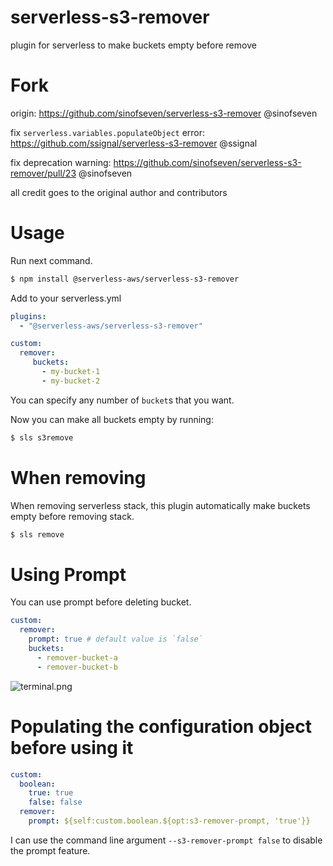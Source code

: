 # serverless-s3-remover
plugin for serverless to make buckets empty before remove

# Fork

origin: https://github.com/sinofseven/serverless-s3-remover @sinofseven

fix `serverless.variables.populateObject` error: https://github.com/ssignal/serverless-s3-remover @ssignal

fix deprecation warning: https://github.com/sinofseven/serverless-s3-remover/pull/23 @sinofseven

all credit goes to the original author and contributors

# Usage
Run next command.
```bash
$ npm install @serverless-aws/serverless-s3-remover
```

Add to your serverless.yml
```yaml
plugins:
  - "@serverless-aws/serverless-s3-remover"

custom:
  remover:
     buckets:
       - my-bucket-1
       - my-bucket-2
```

You can specify any number of `bucket`s that you want.

Now you can make all buckets empty by running:
```bash
$ sls s3remove
```

# When removing
When removing serverless stack, this plugin automatically make buckets empty  before removing stack.
```sh
$ sls remove
```

# Using Prompt
You can use prompt before deleting bucket.

```yaml
custom:
  remover:
    prompt: true # default value is `false`
    buckets:
      - remover-bucket-a
      - remover-bucket-b
```

![terminal.png](https://user-images.githubusercontent.com/57114/31264298-0896f1ec-aaa3-11e7-9a8e-86e3c3f34e23.png)

# Populating the configuration object before using it
```yaml
custom:
  boolean:
    true: true
    false: false
  remover:
    prompt: ${self:custom.boolean.${opt:s3-remover-prompt, 'true'}}
```

 I can use the command line argument ```--s3-remover-prompt false``` to disable the prompt feature.
